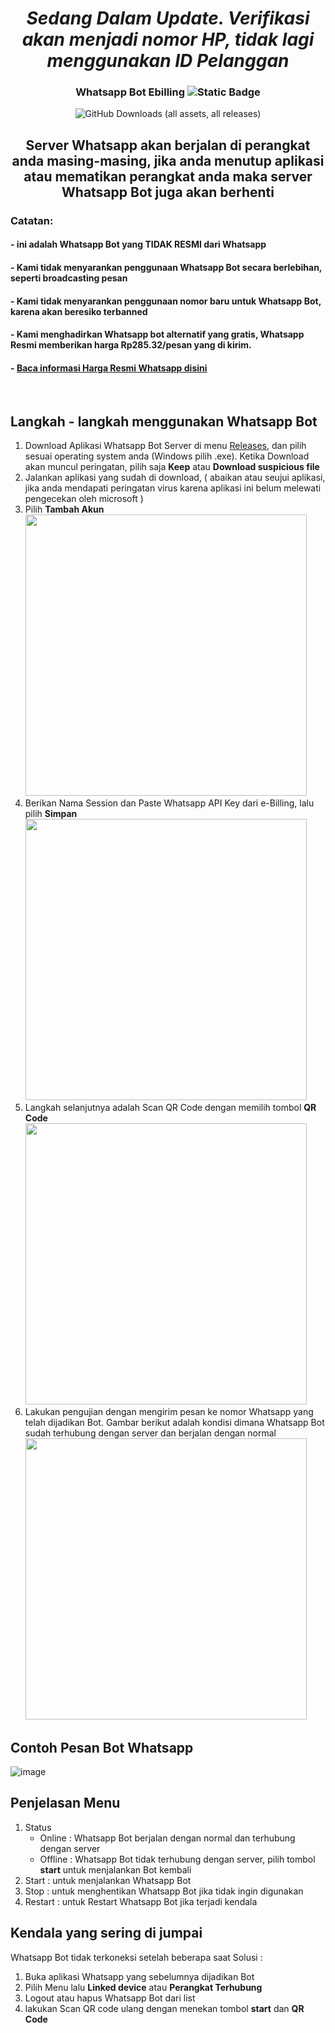 <p align="center">
    <h1 align="center"><i> Sedang Dalam Update. Verifikasi akan menjadi nomor HP, tidak lagi menggunakan ID Pelanggan </i></h1>
    <h3 align="center">Whatsapp Bot Ebilling <img alt="Static Badge" src="https://img.shields.io/badge/BETA-088fff"></h3>
</p>

<p align="center">
<img alt="GitHub Downloads (all assets, all releases)" src="https://img.shields.io/github/downloads/GMDP-Developers/Whatsapp-Bot-Ebilling/total?style=for-the-badge&label=Total%20Download&color=rgba(34%2C%20171%2C%20249%2C%200.8)">
</p>

<h2 align="center">Server Whatsapp akan berjalan di perangkat anda masing-masing, jika anda menutup aplikasi atau mematikan perangkat anda maka server Whatsapp Bot juga akan berhenti</h2>

### Catatan:
<h4> - ini adalah Whatsapp Bot yang TIDAK RESMI dari Whatsapp </h4>
<h4> - Kami tidak menyarankan penggunaan Whatsapp Bot secara berlebihan, seperti broadcasting pesan </h4>
<h4> - Kami tidak menyarankan penggunaan nomor baru untuk Whatsapp Bot, karena akan beresiko terbanned </h4>
<h4> - Kami menghadirkan Whatsapp bot alternatif yang gratis, Whatsapp Resmi memberikan harga Rp285.32/pesan yang di kirim. </h4>
<h4> - <a href="https://developers.facebook.com/docs/whatsapp/pricing"> Baca informasi Harga Resmi Whatsapp disini </a> </h4>

<br>

## Langkah - langkah menggunakan Whatsapp Bot
1. Download Aplikasi Whatsapp Bot Server di menu <a href="https://github.com/GMDP-Developers/Whatsapp-Bot-Ebilling/releases">Releases</a>, dan pilih sesuai operating system anda (Windows pilih .exe). Ketika Download akan muncul peringatan, pilih saja <strong>Keep</strong> atau <strong>Download suspicious file</strong>
2. Jalankan aplikasi yang sudah di download, ( abaikan atau seujui aplikasi, jika anda mendapati peringatan virus karena aplikasi ini belum melewati pengecekan oleh microsoft )
3. Pilih <strong>Tambah Akun</strong> </br>
<img src='https://github.com/GMDP-Developers/Whatsapp-Bot-Ebilling/assets/156728028/60acb88b-3be9-4dd2-90ef-f9f27b3c92b5' width='450px'> </br>
4. Berikan Nama Session dan Paste Whatsapp API Key dari e-Billing, lalu pilih <strong>Simpan</strong> </br>
<img src='https://github.com/GMDP-Developers/Whatsapp-Bot-Ebilling/assets/156728028/f29e2d2a-2ea2-4712-b71f-7eea5e93378a' width='450px'> </br>
5. Langkah selanjutnya adalah Scan QR Code dengan memilih tombol <strong>QR Code</strong> </br>
<img src='https://github.com/GMDP-Developers/Whatsapp-Bot-Ebilling/assets/156728028/d3a12399-b648-43b6-9280-471dfe8182ec' width='450px'> </br>
6. Lakukan pengujian dengan mengirim pesan ke nomor Whatsapp yang telah dijadikan Bot. Gambar berikut adalah kondisi dimana Whatsapp Bot sudah terhubung dengan server dan berjalan dengan normal </br>
<img src='https://github.com/GMDP-Developers/Whatsapp-Bot-Ebilling/assets/156728028/3ecaef0f-7f32-4450-acf8-63f7c02b7f30' width='450px'> </br>

## Contoh Pesan Bot Whatsapp
![image](https://github.com/GMDP-Developers/Whatsapp-Bot-Ebilling/assets/52855068/94ad9a46-f0da-465f-8bdc-fe9577523fc2)


## Penjelasan Menu
1. Status
   - Online  : Whatsapp Bot berjalan dengan normal dan terhubung dengan server
   - Offline : Whatsapp Bot tidak terhubung dengan server, pilih tombol <strong>start</strong> untuk menjalankan Bot kembali
2. Start : untuk menjalankan Whatsapp Bot
3. Stop : untuk menghentikan Whatsapp Bot jika tidak ingin digunakan
4. Restart : untuk Restart Whatsapp Bot jika terjadi kendala
  
## Kendala yang sering di jumpai
Whatsapp Bot tidak terkoneksi setelah beberapa saat
Solusi : 
1. Buka aplikasi Whatsapp yang sebelumnya dijadikan Bot
2. Pilih Menu lalu <strong>Linked device</strong> atau <strong>Perangkat Terhubung</strong>
3. Logout atau hapus Whatsapp Bot dari list
4. lakukan Scan QR code ulang dengan menekan tombol <strong>start</strong> dan <strong>QR Code</strong>
